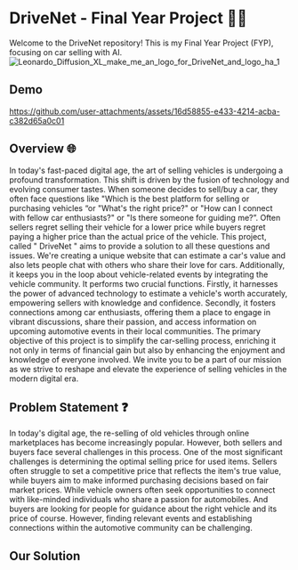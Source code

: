 # DriveNet - Final Year Project 🚗🔧

Welcome to the DriveNet repository! This is my Final Year Project (FYP), focusing on car selling with AI.
![Leonardo_Diffusion_XL_make_me_an_logo_for_DriveNet_and_logo_ha_1](https://github.com/Mehroz786/DriveNet/assets/72649379/cc45d8d4-4948-45be-89ab-002c96370b6b)

## Demo
https://github.com/user-attachments/assets/16d58855-e433-4214-acba-c382d65a0c01


## Overview 🌐

In today's fast-paced digital age, the art of selling vehicles is undergoing a profound transformation. This shift is driven by the fusion of technology and evolving consumer tastes. When someone decides to sell/buy a car, they often face questions like "Which is the best platform for selling or purchasing vehicles “or "What's the right price?" or "How can I connect with fellow car enthusiasts?" or "Is there someone for guiding me?”. Often sellers regret selling their vehicle for a lower price while buyers regret paying a higher price than the actual price of the vehicle. This project, called " DriveNet " aims to provide a solution to all these questions and issues. We're creating a unique website that can estimate a car's value and also lets people chat with others who share their love for cars. Additionally, it keeps you in the loop about vehicle-related events by integrating the vehicle community. It performs two crucial functions. Firstly, it harnesses the power of advanced technology to estimate a vehicle's worth accurately, empowering sellers with knowledge and confidence. Secondly, it fosters connections among car enthusiasts, offering them a place to engage in vibrant discussions, share their passion, and access information on upcoming automotive events in their local communities. 
The primary objective of this project is to simplify the car-selling process, enriching it not only in terms of financial gain but also by enhancing the enjoyment and knowledge of everyone involved. We invite you to be a part of our mission as we strive to reshape and elevate the experience of selling vehicles in the modern digital era. 
 


## Problem Statement ❓
In today's digital age, the re-selling of old vehicles through online marketplaces has become increasingly popular. However, both sellers and buyers face several challenges in this process. One of the most significant challenges is determining the optimal selling price for used items. Sellers often struggle to set a competitive price that reflects the item's true value, while buyers aim to make informed purchasing decisions based on fair market prices. 
While vehicle owners often seek opportunities to connect with like-minded individuals who share a passion for automobiles. And buyers are looking for people for guidance about the right vehicle and its price of course. However, finding relevant events and establishing connections within the automotive community can be challenging.

## Our Solution





